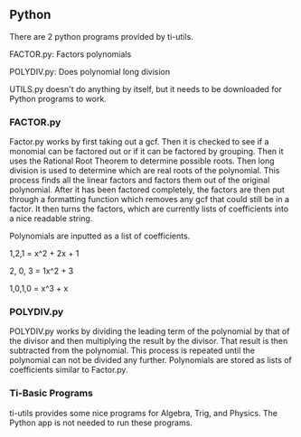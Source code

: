 <h2>
Python
</h2>

There are 2 python programs provided by ti-utils.

FACTOR.py: Factors polynomials

POLYDIV.py: Does polynomial long division

UTILS.py doesn't do anything by itself, but it needs to be downloaded for Python programs to work.


<h3>
FACTOR.py
</h3>

Factor.py works by first taking out a gcf. Then it is checked to see if a monomial
can be factored out or if it can be factored by grouping. Then it uses the Rational Root Theorem to determine
possible roots. Then long division is used to determine which are real roots of the polynomial.
This process finds all the linear factors and factors them out of the original polynomial.
After it has been factored completely, the factors are then put through a formatting function which
removes any gcf that could still be in a factor. It then turns the factors, which are currently lists of
coefficients into a nice readable string.

Polynomials are inputted as a list of coefficients.

1,2,1 = x^2 + 2x + 1

2, 0, 3 = 1x^2 + 3

1,0,1,0 = x^3 + x

<h3>
POLYDIV.py
</h3>

POLYDIV.py works by dividing the leading term of the polynomial 
by that of the divisor and then multiplying the result by the divisor. That result
is then subtracted from the polynomial. This process is repeated until 
the polynomial can not be divided any 
further. Polynomials are stored as lists of coefficients similar to Factor.py.

<h3>
Ti-Basic Programs
</h3>

ti-utils provides some nice programs for Algebra, Trig, and Physics. 
The Python app is not needed to run these programs.



